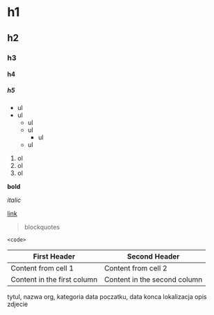 # h1
## h2
### h3
#### h4
##### h5

* ul
* ul
    * ul
    * ul
        * ul
    * ul
    
1. ol
2. ol
3. ol
    
__bold__

*italic*

[link](www.google.pl)

> blockquotes

`<code>`

First Header | Second Header
------------ | -------------
Content from cell 1 | Content from cell 2
Content in the first column | Content in the second column


tytul, nazwa org, kategoria
data poczatku, data konca
lokalizacja
opis
zdjecie




